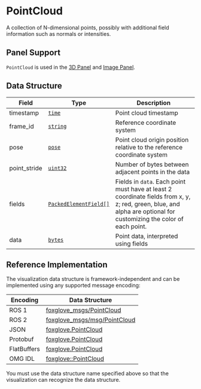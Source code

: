 # PointCloud

A collection of N-dimensional points, possibly with additional field information such as normals or intensities.

## Panel Support

`PointCloud` is used in the [3D Panel](../panel/2-3d-panel) and [Image Panel](../panel/image-panel).

## Data Structure

| Field        | Type                                             | Description                                                                                                                                                         |
| ------------ | ------------------------------------------------ | ------------------------------------------------------------------------------------------------------------------------------------------------------------------- |
| timestamp    | [`time`](./built-in%20types#time)                | Point cloud timestamp                                                                                                                                               |
| frame_id     | [`string`](./built-in%20types#string)            | Reference coordinate system                                                                                                                                         |
| pose         | [`pose`](./pose)                                 | Point cloud origin position relative to the reference coordinate system                                                                                             |
| point_stride | [`uint32`](./built-in%20types#uint32)            | Number of bytes between adjacent points in the data                                                                                                                 |
| fields       | [`PackedElementField[]`](./packed-element-field) | Fields in `data`. Each point must have at least 2 coordinate fields from x, y, z; red, green, blue, and alpha are optional for customizing the color of each point. |
| data         | [`bytes`](./built-in%20types#bytes)              | Point data, interpreted using fields                                                                                                                                |

## Reference Implementation

The visualization data structure is framework-independent and can be implemented using any supported message encoding:

| Encoding    | Data Structure                                                                                                    |
| ----------- | ----------------------------------------------------------------------------------------------------------------- |
| ROS 1       | [foxglove_msgs/PointCloud](https://github.com/foxglove/foxglove-sdk/blob/main/schemas/ros1/PointCloud.msg)        |
| ROS 2       | [foxglove_msgs/msg/PointCloud](https://github.com/foxglove/foxglove-sdk/blob/main/schemas/ros2/PointCloud.msg)    |
| JSON        | [foxglove.PointCloud](https://github.com/foxglove/foxglove-sdk/blob/main/schemas/jsonschema/PointCloud.json)      |
| Protobuf    | [foxglove.PointCloud](https://github.com/foxglove/foxglove-sdk/blob/main/schemas/proto/foxglove/PointCloud.proto) |
| FlatBuffers | [foxglove.PointCloud](https://github.com/foxglove/foxglove-sdk/blob/main/schemas/flatbuffer/PointCloud.fbs)       |
| OMG IDL     | [foxglove::PointCloud](https://github.com/foxglove/foxglove-sdk/blob/main/schemas/omgidl/foxglove/PointCloud.idl) |

You must use the data structure name specified above so that the visualization can recognize the data structure.
